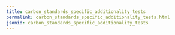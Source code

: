 ```yaml
---
title: carbon_standards_specific_additionality_tests
permalink: carbon_standards_specific_additionality_tests.html
jsonid: carbon_standards_specific_additionality_tests
---
```

